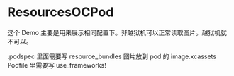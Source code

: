 # ResourcesOCPod

这个 Demo 主要是用来展示相同配置下。非越狱机可以正常读取图片。越狱机就不可以。

.podspec 里面需要写  resource_bundles
图片放到 pod 的 image.xcassets
Podfile 里需要写 use_frameworks!

